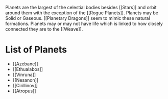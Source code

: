 Planets are the largest of the celestial bodies besides [[Stars]] and orbit around them with the exception of the [[Rogue Planets]]. Planets may be Solid or Gaseous. [[Planetary Dragons]] seem to mimic these natural formations. Planets may or may not have life which is linked to how closely connected they are to the [[Weave]].

# List of Planets
- [[Azebane]]
- [[Ethualabos]]
- [[Vinruna]]
- [[Nesanon]]
- [[Cirillinov]]
- [[Atropus]]